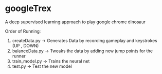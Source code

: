 # googleTrex

A deep supervised learning approach to play google chrome dinosaur

Order of Running:<br />
1) createData.py -> Generates Data by recording gameplay and keystrokes (UP , DOWN)
2) balanceData.py -> Tweaks the data by adding new jump points for the runner
3) train_model.py -> Trains the neural net
4) test.py -> Test the new model
